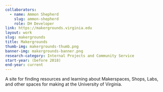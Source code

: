 ```yaml
---
collaborators: 
  - name: Ammon Shepherd
    slug: ammon-shepherd
    role: DH Developer
link: https://makergrounds.virginia.edu
layout: work
slug: makergrounds
title: Makergrounds
thumb-img: makergrounds-thumb.png
banner-img: makergrounds-banner.png
research-category: Internal Projects and Community Service
start-year: (before 2018)
end-year: current
---
```


A site for finding resources and learning about Makerspaces, Shops, Labs, and other spaces for making at the University of Virginia.
